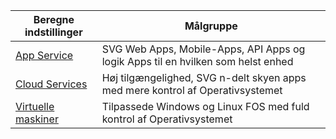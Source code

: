 
| Beregne indstillinger             | Målgruppe   |
| --------------------------- | --------   |
| [App Service][lnk_app]      | SVG Web Apps, Mobile-Apps, API Apps og logik Apps til en hvilken som helst enhed |
| [Cloud Services][lnk_cloud] | Høj tilgængelighed, SVG n-delt skyen apps med mere kontrol af Operativsystemet |
| [Virtuelle maskiner][lnk_vm]  | Tilpassede Windows og Linux FOS med fuld kontrol af Operativsystemet |

[lnk_app]: ../articles/app-service-web/app-service-web-overview.md
[lnk_vm]: ../articles/virtual-machines/virtual-machines-windows-about.md
[lnk_cloud]: ../articles/cloud-services/cloud-services-choose-me.md